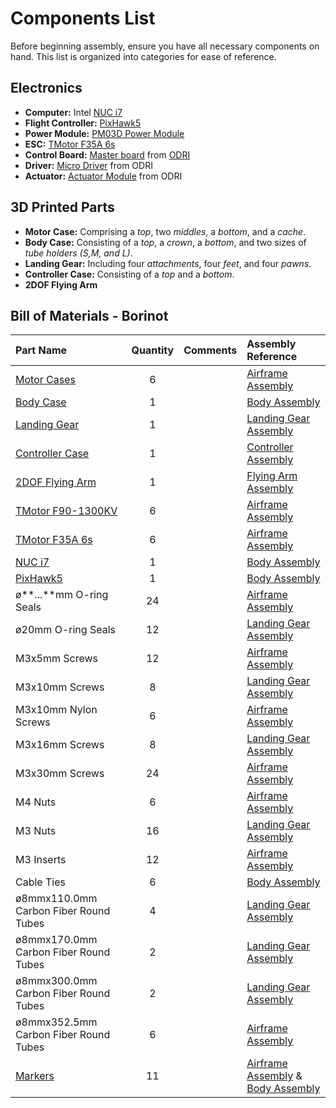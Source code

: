 # Components List

Before beginning assembly, ensure you have all necessary components on hand. This list is organized into categories for ease of reference.

## Electronics

- **Computer:** Intel [NUC i7](https://ark.intel.com/content/www/us/en/ark/products/series/217835/intel-nuc-kit-with-12th-generation-intel-core-processors.html)
- **Flight Controller:** [PixHawk5](https://docs.px4.io/main/en/flight_controller/pixhawk5x.html)
- **Power Module:** [PM03D Power Module](https://holybro.com/collections/power-modules-pdbs/products/pm03d-power-module)
- **ESC:** [TMotor F35A 6s](https://store.tmotor.com/goods.php?id=1176)
- **Control Board:** [Master board](https://github.com/open-dynamic-robot-initiative/master-board#master-board) from [ODRI](https://github.com/open-dynamic-robot-initiative)
- **Driver:** [Micro Driver](https://github.com/open-dynamic-robot-initiative/open_robot_actuator_hardware/tree/master/electronics/micro_driver_electronics) from ODRI
- **Actuator:** [Actuator Module](https://github.com/open-dynamic-robot-initiative/open_robot_actuator_hardware/blob/master/mechanics/actuator_module_v1/README.md) from ODRI

## 3D Printed Parts

- **Motor Case:** Comprising a *top*, two *middles*, a *bottom*, and a *cache*.
- **Body Case:** Consisting of a *top*, a *crown*, a *bottom*, and two sizes of *tube holders (S,M, and L)*.
- **Landing Gear:** Including four *attachments*, four *feet*, and four *pawns*.
- **Controller Case:** Consisting of a *top* and a *bottom*.
- **2DOF Flying Arm**

## Bill of Materials - Borinot

| Part Name | Quantity | Comments | Assembly Reference |
|:-|:-:|:-:|:-|
| [Motor Cases](cad_files/motor_case/) | 6 | | [Airframe Assembly](building_instructions.md#airframe-assembly) |
| [Body Case](cad_files/body_case/) | 1 | | [Body Assembly](building_instructions.md#body-assembly) |
| [Landing Gear](cad_files/landing_gear/) | 1 | | [Landing Gear Assembly](building_instructions.md#landing-gear-assembly) |
| [Controller Case](cad_files/controller_case/) | 1 | | [Controller Assembly](building_instructions.md#controller-assembly) |
| [2DOF Flying Arm](cad_files/flying_arm/) | 1 | | [Flying Arm Assembly](building_instructions.md#flying-arm-assembly) |
| [TMotor F90-1300KV](https://store.tmotor.com/goods.php?id=1064) | 6 | | [Airframe Assembly](building_instructions.md#airframe-assembly) |
| [TMotor F35A 6s](https://store.tmotor.com/goods.php?id=1176) | 6 | | [Airframe Assembly](building_instructions.md#airframe-assembly) |
| [NUC i7](https://ark.intel.com/content/www/us/en/ark/products/series/217835/intel-nuc-kit-with-12th-generation-intel-core-processors.html) | 1 | | [Body Assembly](building_instructions.md#body-assembly) |
| [PixHawk5](https://docs.px4.io/main/en/flight_controller/pixhawk5x.html) | 1 | | [Body Assembly](building_instructions.md#body-assembly) |
| ø**...**mm O-ring Seals | 24 | | [Airframe Assembly](building_instructions.md#airframe-assembly) | <!--Mechanical Components-->
| ø20mm O-ring Seals | 12 | | [Landing Gear Assembly](building_instructions.md#landing-gear-assembly) |
| M3x5mm Screws | 12 | | [Airframe Assembly](building_instructions.md#airframe-assembly) |
| M3x10mm Screws | 8 | | [Landing Gear Assembly](building_instructions.md#landing-gear-assembly) |
| M3x10mm Nylon Screws | 6 | | [Airframe Assembly](building_instructions.md#airframe-assembly) |
| M3x16mm Screws | 8 | | [Landing Gear Assembly](building_instructions.md#landing-gear-assembly) |
| M3x30mm Screws | 24 | | [Airframe Assembly](building_instructions.md#airframe-assembly) |
| M4 Nuts | 6 | | [Airframe Assembly](building_instructions.md#airframe-assembly) |
| M3 Nuts | 16 | | [Landing Gear Assembly](building_instructions.md#landing-gear-assembly) |
| M3 Inserts | 12 | | [Airframe Assembly](building_instructions.md#airframe-assembly) |
| Cable Ties | 6 | | [Body Assembly](building_instructions.md#body-assembly) |
| ø8mmx110.0mm Carbon Fiber Round Tubes | 4 | | [Landing Gear Assembly](building_instructions.md#landing-gear-assembly) |
| ø8mmx170.0mm Carbon Fiber Round Tubes | 2 | | [Landing Gear Assembly](building_instructions.md#landing-gear-assembly) |
| ø8mmx300.0mm Carbon Fiber Round Tubes | 2 | | [Landing Gear Assembly](building_instructions.md#landing-gear-assembly) |
| ø8mmx352.5mm Carbon Fiber Round Tubes | 6 | | [Airframe Assembly](building_instructions.md#airframe-assembly) |
| [Markers](https://optitrack.com/accessories/markers/#mcm-14.0-m4-10) | 11 | | [Airframe Assembly](building_instructions.md#airframe-assembly) & [Body Assembly](building_instructions.md#body-assembly)|
